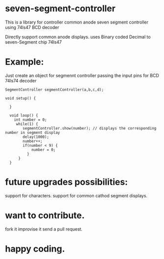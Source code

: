 # seven-segment-controller
This is a library for controller common anode seven segment controller using 74ls47 BCD  decoder

Directly support common anode displays.
uses Binary coded Decimal to seven-Segment chip 74ls47

# Example: 

Just create an object for segmennt controller passing the input pins for BCD 74ls74 decoder

```const int a = 2, b= 3, c= 4, d =5;
SegmentController segmentController(a,b,c,d);

void setup() {

  }

  void loop() {
    int number = 0;
     while(1) {
        segmentController.show(number); // displays the corresponding number in segment display
        delay(1000);
        number++;
        if(number < 9) {
            number = 0;
          }
      }
  }
  ```

# future upgrades possibilities:

support for characters.
support for common cathod segment displays.

# want to contribute. 
fork it
improvise it
send a pull request. 

# happy coding.

